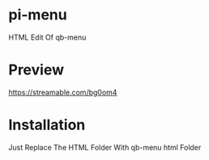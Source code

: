 # pi-menu
HTML Edit Of qb-menu

# Preview

https://streamable.com/bg0om4

# Installation

Just Replace The HTML Folder With qb-menu html Folder
